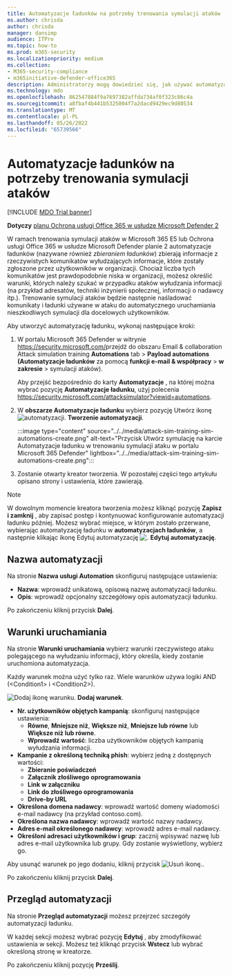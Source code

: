 ```yaml
---
title: Automatyzacje ładunków na potrzeby trenowania symulacji ataków
ms.author: chrisda
author: chrisda
manager: dansimp
audience: ITPro
ms.topic: how-to
ms.prod: m365-security
ms.localizationpriority: medium
ms.collection:
- M365-security-compliance
- m365initiative-defender-office365
description: Administratorzy mogą dowiedzieć się, jak używać automatyzacji ładunków (zbierania ładunków) do zbierania i uruchamiania zautomatyzowanych symulacji na potrzeby trenowania symulacji ataków w Ochrona usługi Office 365 w usłudze Microsoft Defender planie 2.
ms.technology: mdo
ms.openlocfilehash: 862547884f9a7697382affda734af0f323c86c4a
ms.sourcegitcommit: a8fbaf4b441b5325004f7a2dacd9429ec9d80534
ms.translationtype: MT
ms.contentlocale: pl-PL
ms.lasthandoff: 05/26/2022
ms.locfileid: "65739566"
---
```

# <a name="payload-automations-for-attack-simulation-training"></a>Automatyzacje ładunków na potrzeby trenowania symulacji ataków

[!INCLUDE [MDO Trial banner](../includes/mdo-trial-banner.md)]

**Dotyczy** [planu Ochrona usługi Office 365 w usłudze Microsoft Defender 2](defender-for-office-365.md)

W ramach trenowania symulacji ataków w Microsoft 365 E5 lub Ochrona usługi Office 365 w usłudze Microsoft Defender planie 2 automatyzacje ładunków (nazywane również _zbieraniem ładunków_) zbierają informacje z rzeczywistych komunikatów wyłudzających informacje, które zostały zgłoszone przez użytkowników w organizacji. Chociaż liczba tych komunikatów jest prawdopodobnie niska w organizacji, możesz określić warunki, których należy szukać w przypadku ataków wyłudzania informacji (na przykład adresatów, techniki inżynierii społecznej, informacji o nadawcy itp.). Trenowanie symulacji ataków będzie następnie naśladować komunikaty i ładunki używane w ataku do automatycznego uruchamiania nieszkodliwych symulacji dla docelowych użytkowników.

Aby utworzyć automatyzację ładunku, wykonaj następujące kroki:

1. W portalu Microsoft 365 Defender w witrynie <https://security.microsoft.com/>przejdź do obszaru Email & collaboration Attack simulation training **Automations** tab \> **Payload automations (Automatyzacje ładunków** za pomocą **funkcji e-mail & współpracy** \> **w zakresie** \> symulacji ataków).

   Aby przejść bezpośrednio do karty **Automatyzacje** , na której można wybrać pozycję **Automatyzacje ładunku**, użyj polecenia <https://security.microsoft.com/attacksimulator?viewid=automations>.

2. W **obszarze Automatyzacje ładunku** wybierz pozycję Utwórz ikonę ![automatyzacji.](../../media/m365-cc-sc-create-icon.png) **Tworzenie automatyzacji**.

   :::image type="content" source="../../media/attack-sim-training-sim-automations-create.png" alt-text="Przycisk Utwórz symulację na karcie Automatyzacje ładunku w trenowaniu symulacji ataku w portalu Microsoft 365 Defender" lightbox="../../media/attack-sim-training-sim-automations-create.png":::

3. Zostanie otwarty kreator tworzenia. W pozostałej części tego artykułu opisano strony i ustawienia, które zawierają.

> [!NOTE]
> W dowolnym momencie kreatora tworzenia możesz kliknąć pozycję **Zapisz i zamknij** , aby zapisać postęp i kontynuować konfigurowanie automatyzacji ładunku później. Możesz wybrać miejsce, w którym zostało przerwane, wybierając automatyzację ładunku w **automatyzacjach ładunków**, a następnie klikając ikonę Edytuj automatyzację ![.](../../media/m365-cc-sc-edit-icon.png) **Edytuj automatyzację**.

## <a name="automation-name"></a>Nazwa automatyzacji

Na stronie **Nazwa usługi Automation** skonfiguruj następujące ustawienia:

- **Nazwa**: wprowadź unikatową, opisową nazwę automatyzacji ładunku.
- **Opis**: wprowadź opcjonalny szczegółowy opis automatyzacji ładunku.

Po zakończeniu kliknij przycisk **Dalej**.

## <a name="run-conditions"></a>Warunki uruchamiania

Na stronie **Warunki uruchamiania** wybierz warunki rzeczywistego ataku polegającego na wyłudzaniu informacji, który określa, kiedy zostanie uruchomiona automatyzacja.

Każdy warunek można użyć tylko raz. Wiele warunków używa logiki AND (\<Condition1\> i \<Condition2\>).

![Dodaj ikonę warunku.](../../media/m365-cc-sc-create-icon.png) **Dodaj warunek**.

- **Nr. użytkowników objętych kampanią**: skonfiguruj następujące ustawienia:
  - **Równe**, **Mniejsze niż**, **Większe niż**, **Mniejsze lub równe** lub **Większe niż lub równe**.
  - **Wprowadź wartość**: liczba użytkowników objętych kampanią wyłudzania informacji.
- **Kampanie z określoną techniką phish**: wybierz jedną z dostępnych wartości:
  - **Zbieranie poświadczeń**
  - **Załącznik złośliwego oprogramowania**
  - **Link w załączniku**
  - **Link do złośliwego oprogramowania**
  - **Drive-by URL**
- **Określona domena nadawcy**: wprowadź wartość domeny wiadomości e-mail nadawcy (na przykład contoso.com).
- **Określona nazwa nadawcy**: wprowadź wartość nazwy nadawcy.
- **Adres e-mail określonego nadawcy**: wprowadź adres e-mail nadawcy.
- **Określoni adresaci użytkowników i grup**: zacznij wpisywać nazwę lub adres e-mail użytkownika lub grupy. Gdy zostanie wyświetlony, wybierz go.

Aby usunąć warunek po jego dodaniu, kliknij przycisk ![Usuń ikonę.](../../media/m365-cc-sc-delete-icon.png).

Po zakończeniu kliknij przycisk **Dalej**.

## <a name="review-automation"></a>Przegląd automatyzacji

Na stronie **Przegląd automatyzacji** możesz przejrzeć szczegóły automatyzacji ładunku.

W każdej sekcji możesz wybrać pozycję **Edytuj** , aby zmodyfikować ustawienia w sekcji. Możesz też kliknąć przycisk **Wstecz** lub wybrać określoną stronę w kreatorze.

Po zakończeniu kliknij pozycję **Prześlij**.
